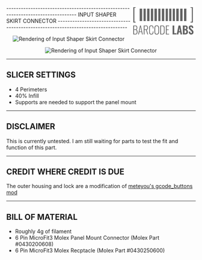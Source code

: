 <img align="right" width="172" height="84" src="IMAGES/BARCODE_LABS.png">
--------------------------------------------------------------------------------
INPUT SHAPER SKIRT CONNECTOR
--------------------------------------------------------------------------------
<p align="center">
  <img src="./IMAGES/RENDER_1.img" width="600" title="Rendering of Input Shaper Skirt Connector">
</p>
<p align="center">
  <img src="./IMAGES/RENDER_2.img" width="600" title="Rendering of Input Shaper Skirt Connector">
</p>

--------------------------------------------------------------------------------
SLICER SETTINGS
--------------------------------------------------------------------------------
- 4 Perimeters
- 40% Infill
- Supports are needed to support the panel mount

--------------------------------------------------------------------------------
DISCLAIMER
--------------------------------------------------------------------------------
This is currently untested.  I am still waiting for parts to test the fit and function of this part.

--------------------------------------------------------------------------------
CREDIT WHERE CREDIT IS DUE
--------------------------------------------------------------------------------
The outer housing and lock are a modification of [meteyou's gcode_buttons mod](https://github.com/VoronDesign/VoronUsers/tree/6276301a56bc56613037522765a65a276ac625d4/legacy_printers/printer_mods/meteyou/gcode_buttons)

--------------------------------------------------------------------------------
BILL OF MATERIAL
--------------------------------------------------------------------------------
- Roughly 4g of filament
- 6 Pin MicroFit3 Molex Panel Mount Connector (Molex Part #0430200608)
- 6 Pin MicroFit3 Molex Recptacle (Molex Part #0430250600)